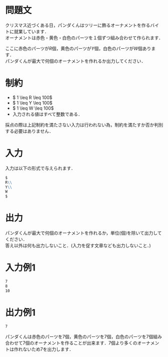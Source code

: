 # 問題文
クリスマス近づくある日，パンダくんはツリーに飾るオーナメントを作るバイトに就業しています．  
オーナメントは赤色・黄色・白色のパーツを１個ずつ組み合わせて作られます．  

ここに赤色のパーツが$R$個，黄色のパーツが$Y$個，白色のパーツが$W$個あります．  
パンダくんが最大で何個のオーナメントを作れるか出力してください．
# 制約
- $ 1 \leq R \leq 100$
- $ 1 \leq Y \leq 100$
- $ 1 \leq W \leq 100$
- 入力される値はすべて整数である．

採点の際は上記制約を満たさない入力は行われない為，制約を満たすか否か判別する必要はありません．
# 入力
入力は以下の形式で与えられます．
```md
$
R\\
Y\\
W
$
```

# 出力
パンダくんが最大で何個のオーナメントを作れるか，単位(個)を除いて出力してください．  
答え以外は何も出力しないこと．(入力を促す文章なども出力しないこと．)
# 入力例1
```md
7  
8  
10
```

# 出力例1
```md
7
```
パンダくんは赤色のパーツを$7$個，黄色のパーツを$7$個，白色のパーツを$7$個組み合わせて$7$個のオーナメントを作ることが出来ます．$7$個より多くのオーナメントは作れないため$7$を出力します．